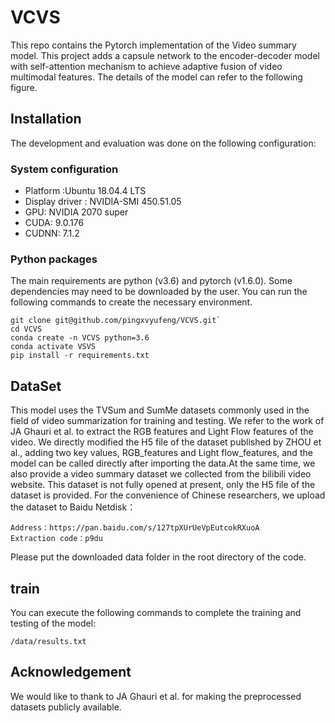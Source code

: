 # VCVS
This repo contains the Pytorch implementation of the Video summary model. This project adds a capsule network to the encoder-decoder model with self-attention mechanism to achieve adaptive fusion of video multimodal features. The details of the model can refer to the following figure.
## Installation
The development and evaluation was done on the following configuration:
### System configuration
* Platform :Ubuntu 18.04.4 LTS
* Display driver : NVIDIA-SMI 450.51.05
* GPU: NVIDIA 2070 super
* CUDA: 9.0.176
* CUDNN: 7.1.2
### Python packages
The main requirements are python (v3.6) and pytorch (v1.6.0). Some dependencies may need to be downloaded by the user. You can run the following commands to create the necessary environment.
```
git clone git@github.com/pingxvyufeng/VCVS.git`  
cd VCVS 
conda create -n VCVS python=3.6 
conda activate VSVS  
pip install -r requirements.txt
```
## DataSet
This model uses the TVSum and SumMe datasets commonly used in the field of video summarization for training and testing. We refer to the work of JA Ghauri et al. to extract the RGB features and Light Flow features of the video. We directly modified the H5 file of the dataset published by ZHOU et al., adding two key values, RGB_features and Light flow_features, and the model can be called directly after importing the data.At the same time, we also provide a video summary dataset we collected from the bilibili video website. This dataset is not fully opened at present, only the H5 file of the dataset is provided. For the convenience of Chinese researchers, we upload the dataset to Baidu Netdisk：
```
Address：https://pan.baidu.com/s/127tpXUrUeVpEutcokRXuoA
Extraction code：p9du 
```
Please put the downloaded data folder in the root directory of the code.
## train
You can execute the following commands to complete the training and testing of the model:
```
/data/results.txt
```
## Acknowledgement
We would like to thank to JA Ghauri et al. for making the preprocessed datasets publicly available.
